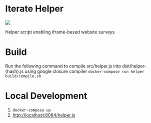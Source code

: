# Iterate Helper

<a href="https://codeclimate.com/repos/5e6793ca24fdbc2b54003225/maintainability"><img src="https://api.codeclimate.com/v1/badges/14c1e0c0c90ccf652912/maintainability" /></a>

Helper script enabling iframe-based website surveys

# Build

Run the following command to compile src/helper.js into dist/helper-{hash}.js using google closure compiler
`docker-compose run helper build/compile.sh`

# Local Development

1. `docker-compose up`
2. [http://localhost:8084/helper.js](http://localhost:8084/helper.js)
